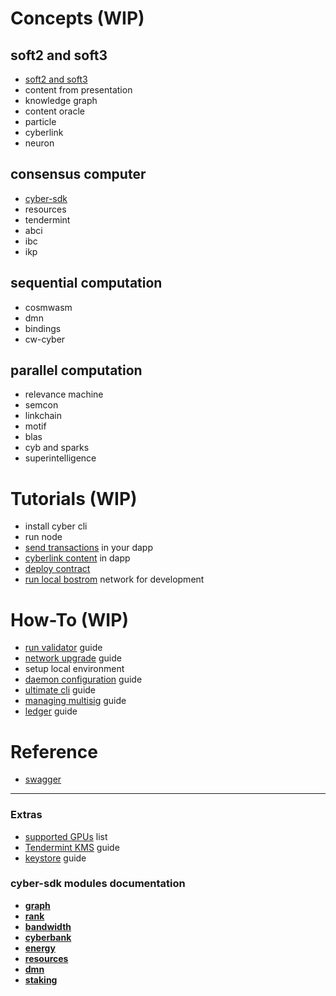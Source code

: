 # Concepts (WIP)

## soft2 and soft3
- [soft2 and soft3](soft2-soft3-concepts.md)
- content from presentation
- knowledge graph
- content oracle
- particle
- cyberlink
- neuron

## consensus computer  
- [cyber-sdk](#cyber-sdk-modules-documentation)
- resources
- tendermint
- abci
- ibc
- ikp

## sequential computation  
- cosmwasm
- dmn
- bindings
- cw-cyber

## parallel computation
- relevance machine
- semcon
- linkchain
- motif
- blas
- cyb and sparks
- superintelligence

# Tutorials (WIP)
- install cyber cli
- run node
- [send transactions](send_txs.md) in your dapp
- [cyberlink content](cyberlink_content.md) in dapp
- [deploy contract](deploy_contract.md)
- [run local bostrom](local_bostrom.md) network for development

# How-To (WIP)
- [run validator](run_validator.md) guide
- [network upgrade](upgra) guide
- setup local environment  
- [daemon configuration](setup_cyber_configuration.md) guide
- [ultimate cli](ultimate_commands_guide.md) guide
- [managing multisig](multisig_guide.md) guide
- [ledger](cyber_ledger_guide) guide

# Reference
- [swagger](https://lcd.bostrom.cybernode.ai/swagger/)


---


### Extras
- [supported GPUs](supported_gpu_list.md) list
- [Tendermint KMS](validator_launch_with_tendermintKMS_and_ledger.md) guide
- [keystore](keystore.md) guide

### cyber-sdk modules documentation
- **[graph](../x/graph/spec/README.md)**
- **[rank](../x/rank/spec/README.md)**
- **[bandwidth](../x/bandwidth/spec/README.md)**
- **[cyberbank](../x/cyberbank/spec/README.md)**
- **[energy](../x/energy/spec/README.md)**
- **[resources](../x/resources/spec/README.md)**
- **[dmn](../x/dmn/spec/README.md)**
- **[staking](../x/staking/spec/README.md)**
